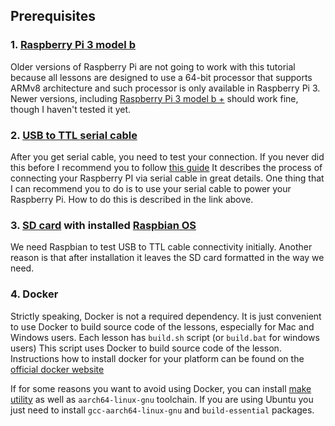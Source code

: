 ## Prerequisites

### 1. [Raspberry Pi 3 model b](https://www.raspberrypi.org/products/raspberry-pi-3-model-b/) 

Older versions of Raspberry Pi are not going to work with this tutorial because all lessons are designed to use a 64-bit processor that supports ARMv8 architecture and such processor is only available in Raspberry Pi 3. Newer versions, including [Raspberry Pi 3 model b +](https://www.raspberrypi.org/products/raspberry-pi-3-model-b-plus/) should work fine, though I haven't tested it yet.

### 2. [USB to TTL serial cable](https://www.amazon.com/s/ref=nb_sb_noss_2?url=search-alias%3Daps&field-keywords=usb+to+ttl+serial+cable&rh=i%3Aaps%2Ck%3Ausb+to+ttl+serial+cable) 

After you get serial cable, you need to test your connection. If you never did this before I recommend you to follow [this guide](https://cdn-learn.adafruit.com/downloads/pdf/adafruits-raspberry-pi-lesson-5-using-a-console-cable.pdf) It describes the process of connecting your Raspberry PI via serial cable in great details. One thing that I can recommend you to do is to use your serial cable to power your Raspberry Pi. How to do this is described in the link above.

### 3. [SD card](https://www.raspberrypi.org/documentation/installation/sd-cards.md) with installed [Raspbian OS](https://www.raspberrypi.org/downloads/raspbian/)

We need Raspbian to test USB to TTL cable connectivity initially. Another reason is that after installation it leaves the SD card formatted in the way we need.

### 4. Docker

Strictly speaking, Docker is not a required dependency. It is just convenient to use Docker to build source code of the lessons, especially for Mac and Windows users. Each lesson has `build.sh` script (or `build.bat` for windows users) This script uses Docker to build source code of the lesson. Instructions how to install docker for your platform can be found on the [official docker website](https://docs.docker.com/engine/installation/)  

If for some reasons you want to avoid using Docker, you can install [make utility](http://www.math.tau.ac.il/~danha/courses/software1/make-intro.html) as well as  `aarch64-linux-gnu` toolchain. If you are using Ubuntu you just need to install `gcc-aarch64-linux-gnu` and `build-essential` packages.

